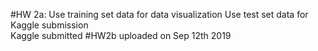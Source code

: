#HW 2a:  Use training set data for data visualization 
         Use test set data for Kaggle submission   
         Kaggle submitted 
#HW2b uploaded on Sep 12th 2019
